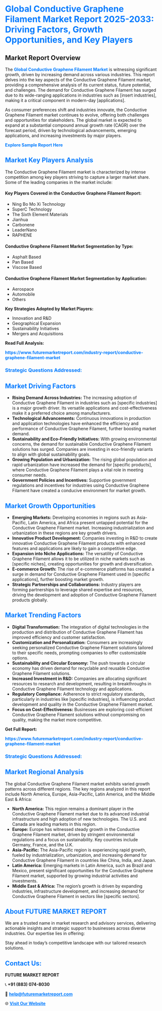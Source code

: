 <h1 style="color: #007BFF;">Global Conductive Graphene Filament Market Report 2025-2033: Driving Factors, Growth Opportunities, and Key Players</h1>

<section id="overview">
<h2>Market Report Overview</h2>
<p>The <a href="https://www.futuremarketreport.com/industry-report/conductive-graphene-filament-market" style="color: #007BFF; text-decoration: none;"><strong>Global Conductive Graphene Filament Market</strong></a> is witnessing significant growth, driven by increasing demand across various industries. This report delves into the key aspects of the Conductive Graphene Filament market, providing a comprehensive analysis of its current status, future potential, and challenges. The demand for Conductive Graphene Filament has surged due to its wide-ranging applications in industries such as [insert industries], making it a critical component in modern-day [applications].</p>
<p>As consumer preferences shift and industries innovate, the Conductive Graphene Filament market continues to evolve, offering both challenges and opportunities for stakeholders. The global market is expected to expand at a substantial compound annual growth rate (CAGR) over the forecast period, driven by technological advancements, emerging applications, and increasing investments by major players.</p>
</section>

<section id="overview">
<p><a href="https://www.futuremarketreport.com/request-sample/reportId=82886" style="color: #007BFF; text-decoration: none;"><strong>Explore Sample Report Here</strong></a></p>
</section>

<section id="key-players">
<h2 style="color: #007BFF;">Market Key Players Analysis</h2>
<p>The Conductive Graphene Filament market is characterized by intense competition among key players striving to capture a larger market share. Some of the leading companies in the market include:</p>
<h4>Key Players Covered in the Conductive Graphene Filament Report:</h4>
<ul><li>Ning Bo Mo Xi Technology</li><li>SuperC Technology</li><li>The Sixth Element Materials</li><li>Jianhua</li><li>Carbonene</li><li>LeaderNano</li><li>RAPHENE</li></ul>
<h4>Conductive Graphene Filament Market Segmentation by Type:</h4>
<ul><li>Asphalt Based</li><li>Pan Based</li><li>Viscose Based</li></ul>

<h4>Conductive Graphene Filament Market Segmentation by Application:</h4>
<ul><li>Aerospace</li><li>Automobile</li><li>Others</li></ul>
<p><strong>Key Strategies Adopted by Market Players:</strong></p>
<ul>
<li>Innovation and R&D</li>
<li>Geographical Expansion</li>
<li>Sustainability Initiatives</li>
<li>Mergers and Acquisitions</li>
</ul>
</section>

<section>
<p><strong>Read Full Analysis: </strong></p><a href="https://www.futuremarketreport.com/industry-report/conductive-graphene-filament-market" style="color: #007BFF; text-decoration: none;"><strong>https://www.futuremarketreport.com/industry-report/conductive-graphene-filament-market</strong></a>
<h3 style="color: #007BFF;">Strategic Questions Addressed:</h3>
</section>

<section id="driving-factors">
<h2 style="color: #007BFF;">Market Driving Factors</h2>
<ul>
<li><strong>Rising Demand Across Industries:</strong> The increasing adoption of Conductive Graphene Filament in industries such as [specific industries] is a major growth driver. Its versatile applications and cost-effectiveness make it a preferred choice among manufacturers.</li>
<li><strong>Technological Advancements:</strong> Continuous innovations in production and application technologies have enhanced the efficiency and performance of Conductive Graphene Filament, further boosting market demand.</li>
<li><strong>Sustainability and Eco-Friendly Initiatives:</strong> With growing environmental concerns, the demand for sustainable Conductive Graphene Filament solutions has surged. Companies are investing in eco-friendly variants to align with global sustainability goals.</li>
<li><strong>Growing Population and Urbanization:</strong> The rising global population and rapid urbanization have increased the demand for [specific products], where Conductive Graphene Filament plays a vital role in meeting consumer needs.</li>
<li><strong>Government Policies and Incentives:</strong> Supportive government regulations and incentives for industries using Conductive Graphene Filament have created a conducive environment for market growth.</li>
</ul>
</section>

<section id="growth-opportunities">
<h2 style="color: #007BFF;">Market Growth Opportunities</h2>
<ul>
<li><strong>Emerging Markets:</strong> Developing economies in regions such as Asia-Pacific, Latin America, and Africa present untapped potential for the Conductive Graphene Filament market. Increasing industrialization and urbanization in these regions are key growth drivers.</li>
<li><strong>Innovative Product Development:</strong> Companies investing in R&D to create innovative Conductive Graphene Filament products with enhanced features and applications are likely to gain a competitive edge.</li>
<li><strong>Expansion into Niche Applications:</strong> The versatility of Conductive Graphene Filament allows it to be utilized in niche markets such as [specific niches], creating opportunities for growth and diversification.</li>
<li><strong>E-commerce Growth:</strong> The rise of e-commerce platforms has created a surge in demand for Conductive Graphene Filament used in [specific applications], further boosting market growth.</li>
<li><strong>Strategic Partnerships and Collaborations:</strong> Industry players are forming partnerships to leverage shared expertise and resources, driving the development and adoption of Conductive Graphene Filament products globally.</li>
</ul>
</section>

<section id="trending-factors">
<h2 style="color: #007BFF;">Market Trending Factors</h2>
<ul>
<li><strong>Digital Transformation:</strong> The integration of digital technologies in the production and distribution of Conductive Graphene Filament has improved efficiency and customer satisfaction.</li>
<li><strong>Customization and Personalization:</strong> Consumers are increasingly seeking personalized Conductive Graphene Filament solutions tailored to their specific needs, prompting companies to offer customizable options.</li>
<li><strong>Sustainability and Circular Economy:</strong> The push towards a circular economy has driven demand for recyclable and reusable Conductive Graphene Filament solutions.</li>
<li><strong>Increased Investment in R&D:</strong> Companies are allocating significant resources to research and development, resulting in breakthroughs in Conductive Graphene Filament technology and applications.</li>
<li><strong>Regulatory Compliance:</strong> Adherence to strict regulatory standards, particularly in industries like [specific industries], is influencing product development and quality in the Conductive Graphene Filament market.</li>
<li><strong>Focus on Cost-Effectiveness:</strong> Businesses are exploring cost-efficient Conductive Graphene Filament solutions without compromising on quality, making the market more competitive.</li>
</ul>
</section>

<section>
<p><strong>Get Full Report: </strong></p><a href="https://www.futuremarketreport.com/industry-report/conductive-graphene-filament-market" style="color: #007BFF; text-decoration: none;"><strong>https://www.futuremarketreport.com/industry-report/conductive-graphene-filament-market</strong></a>
<h3 style="color: #007BFF;">Strategic Questions Addressed:</h3>
</section>


<section id="regional-analysis">
<h2 style="color: #007BFF;">Market Regional Analysis</h2>
<p>The global Conductive Graphene Filament market exhibits varied growth patterns across different regions. The key regions analyzed in this report include North America, Europe, Asia-Pacific, Latin America, and the Middle East & Africa:</p>
<ul>
<li><strong>North America:</strong> This region remains a dominant player in the Conductive Graphene Filament market due to its advanced industrial infrastructure and high adoption of new technologies. The U.S. and Canada are leading markets in this region.</li>
<li><strong>Europe:</strong> Europe has witnessed steady growth in the Conductive Graphene Filament market, driven by stringent environmental regulations and a focus on sustainability. Key countries include Germany, France, and the U.K.</li>
<li><strong>Asia-Pacific:</strong> The Asia-Pacific region is experiencing rapid growth, fueled by industrialization, urbanization, and increasing demand for Conductive Graphene Filament in countries like China, India, and Japan.</li>
<li><strong>Latin America:</strong> Emerging markets in Latin America, such as Brazil and Mexico, present significant opportunities for the Conductive Graphene Filament market, supported by growing industrial activities and investments.</li>
<li><strong>Middle East & Africa:</strong> The region’s growth is driven by expanding industries, infrastructure development, and increasing demand for Conductive Graphene Filament in sectors like [specific sectors].</li>
</ul>
</section>

<footer>
<h2 style="color: #007BFF;">About FUTURE MARKET REPORT</h2>
<p>We are a trusted name in market research and advisory services, delivering actionable insights and strategic support to businesses across diverse industries. Our expertise lies in offering:</p>

<p>Stay ahead in today’s competitive landscape with our tailored research solutions.</p>

<h2 style="color: #007BFF;">Contact Us:</h2>
<p><strong>FUTURE MARKET REPORT</strong></p>
<p>📞 <strong>+91 (883) 074-8030</strong></p>
<p>📧 <strong><a href="mailto:help@futuremarketreport.com" style="color: #007BFF;">help@futuremarketreport.com</a></strong></p>
<p>🌐 <strong><a href="https://www.futuremarketreport.com/" style="color: #007BFF;">Visit Our Website</a></strong></p>
</footer>